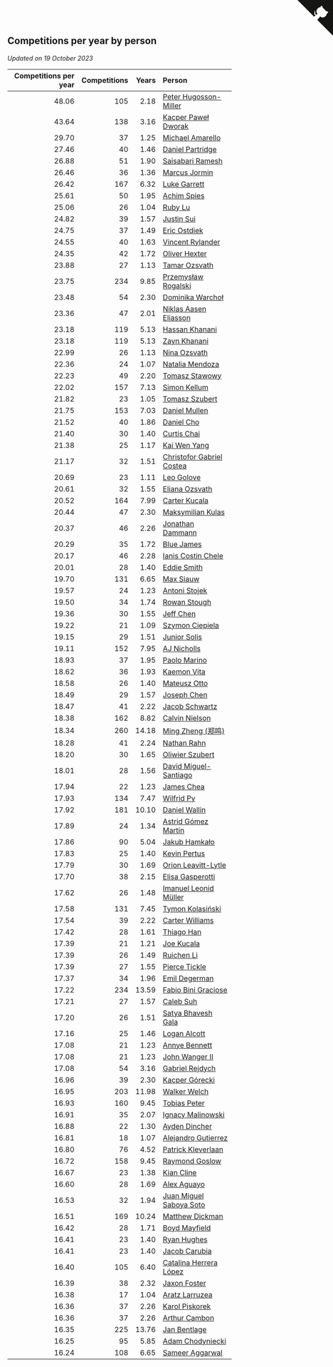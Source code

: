 ## Competitions per year by person

*Updated on 19 October 2023*

| Competitions per year | Competitions | Years | Person |
| ---: | ---: | ---: | :--- |
| 48.06 | 105 | 2.18 | [Peter Hugosson-Miller](https://www.worldcubeassociation.org/persons/2021HUGO01) |
| 43.64 | 138 | 3.16 | [Kacper Paweł Dworak](https://www.worldcubeassociation.org/persons/2020DWOR01) |
| 29.70 | 37 | 1.25 | [Michael Amarello](https://www.worldcubeassociation.org/persons/2022AMAR09) |
| 27.46 | 40 | 1.46 | [Daniel Partridge](https://www.worldcubeassociation.org/persons/2022PART02) |
| 26.88 | 51 | 1.90 | [Saisabari Ramesh](https://www.worldcubeassociation.org/persons/2021RAME01) |
| 26.46 | 36 | 1.36 | [Marcus Jormin](https://www.worldcubeassociation.org/persons/2022JORM01) |
| 26.42 | 167 | 6.32 | [Luke Garrett](https://www.worldcubeassociation.org/persons/2017GARR05) |
| 25.61 | 50 | 1.95 | [Achim Spies](https://www.worldcubeassociation.org/persons/2021SPIE01) |
| 25.06 | 26 | 1.04 | [Ruby Lu](https://www.worldcubeassociation.org/persons/2022LURU01) |
| 24.82 | 39 | 1.57 | [Justin Sui](https://www.worldcubeassociation.org/persons/2022SUIJ01) |
| 24.75 | 37 | 1.49 | [Eric Ostdiek](https://www.worldcubeassociation.org/persons/2022OSTD01) |
| 24.55 | 40 | 1.63 | [Vincent Rylander](https://www.worldcubeassociation.org/persons/2022RYLA01) |
| 24.35 | 42 | 1.72 | [Oliver Hexter](https://www.worldcubeassociation.org/persons/2022HEXT01) |
| 23.88 | 27 | 1.13 | [Tamar Ozsvath](https://www.worldcubeassociation.org/persons/2022OZSV04) |
| 23.75 | 234 | 9.85 | [Przemysław Rogalski](https://www.worldcubeassociation.org/persons/2013ROGA02) |
| 23.48 | 54 | 2.30 | [Dominika Warchoł](https://www.worldcubeassociation.org/persons/2021WARC01) |
| 23.36 | 47 | 2.01 | [Niklas Aasen Eliasson](https://www.worldcubeassociation.org/persons/2021ELIA01) |
| 23.18 | 119 | 5.13 | [Hassan Khanani](https://www.worldcubeassociation.org/persons/2018KHAN26) |
| 23.18 | 119 | 5.13 | [Zayn Khanani](https://www.worldcubeassociation.org/persons/2018KHAN28) |
| 22.99 | 26 | 1.13 | [Nina Ozsvath](https://www.worldcubeassociation.org/persons/2022OZSV03) |
| 22.36 | 24 | 1.07 | [Natalia Mendoza](https://www.worldcubeassociation.org/persons/2022MEND24) |
| 22.23 | 49 | 2.20 | [Tomasz Stawowy](https://www.worldcubeassociation.org/persons/2021STAW01) |
| 22.02 | 157 | 7.13 | [Simon Kellum](https://www.worldcubeassociation.org/persons/2016KELL12) |
| 21.82 | 23 | 1.05 | [Tomasz Szubert](https://www.worldcubeassociation.org/persons/2022SZUB02) |
| 21.75 | 153 | 7.03 | [Daniel Mullen](https://www.worldcubeassociation.org/persons/2016MULL04) |
| 21.52 | 40 | 1.86 | [Daniel Cho](https://www.worldcubeassociation.org/persons/2021CHOD01) |
| 21.40 | 30 | 1.40 | [Curtis Chai](https://www.worldcubeassociation.org/persons/2022CHAI02) |
| 21.38 | 25 | 1.17 | [Kai Wen Yang](https://www.worldcubeassociation.org/persons/2022YANG19) |
| 21.17 | 32 | 1.51 | [Christofor Gabriel Costea](https://www.worldcubeassociation.org/persons/2022COST03) |
| 20.69 | 23 | 1.11 | [Leo Golove](https://www.worldcubeassociation.org/persons/2022GOLO02) |
| 20.61 | 32 | 1.55 | [Eliana Ozsvath](https://www.worldcubeassociation.org/persons/2022OZSV01) |
| 20.52 | 164 | 7.99 | [Carter Kucala](https://www.worldcubeassociation.org/persons/2015KUCA01) |
| 20.44 | 47 | 2.30 | [Maksymilian Kulas](https://www.worldcubeassociation.org/persons/2021KULA02) |
| 20.37 | 46 | 2.26 | [Jonathan Dammann](https://www.worldcubeassociation.org/persons/2021DAMM01) |
| 20.29 | 35 | 1.72 | [Blue James](https://www.worldcubeassociation.org/persons/2022JAME01) |
| 20.17 | 46 | 2.28 | [Ianis Costin Chele](https://www.worldcubeassociation.org/persons/2021CHEL01) |
| 20.01 | 28 | 1.40 | [Eddie Smith](https://www.worldcubeassociation.org/persons/2022SMIT20) |
| 19.70 | 131 | 6.65 | [Max Siauw](https://www.worldcubeassociation.org/persons/2017SIAU02) |
| 19.57 | 24 | 1.23 | [Antoni Stojek](https://www.worldcubeassociation.org/persons/2022STOJ03) |
| 19.50 | 34 | 1.74 | [Rowan Stough](https://www.worldcubeassociation.org/persons/2022STOU01) |
| 19.36 | 30 | 1.55 | [Jeff Chen](https://www.worldcubeassociation.org/persons/2022CHEN19) |
| 19.22 | 21 | 1.09 | [Szymon Ciepiela](https://www.worldcubeassociation.org/persons/2022CIEP01) |
| 19.15 | 29 | 1.51 | [Junior Solis](https://www.worldcubeassociation.org/persons/2022SOLI03) |
| 19.11 | 152 | 7.95 | [AJ Nicholls](https://www.worldcubeassociation.org/persons/2015NICH04) |
| 18.93 | 37 | 1.95 | [Paolo Marino](https://www.worldcubeassociation.org/persons/2021MARI04) |
| 18.62 | 36 | 1.93 | [Kaemon Vita](https://www.worldcubeassociation.org/persons/2021VITA01) |
| 18.58 | 26 | 1.40 | [Mateusz Otto](https://www.worldcubeassociation.org/persons/2022OTTO01) |
| 18.49 | 29 | 1.57 | [Joseph Chen](https://www.worldcubeassociation.org/persons/2022CHEN16) |
| 18.47 | 41 | 2.22 | [Jacob Schwartz](https://www.worldcubeassociation.org/persons/2021SCHW01) |
| 18.38 | 162 | 8.82 | [Calvin Nielson](https://www.worldcubeassociation.org/persons/2014NIEL03) |
| 18.34 | 260 | 14.18 | [Ming Zheng (郑鸣)](https://www.worldcubeassociation.org/persons/2009ZHEN11) |
| 18.28 | 41 | 2.24 | [Nathan Rahn](https://www.worldcubeassociation.org/persons/2021RAHN01) |
| 18.20 | 30 | 1.65 | [Oliwier Szubert](https://www.worldcubeassociation.org/persons/2022SZUB01) |
| 18.01 | 28 | 1.56 | [David Miguel-Santiago](https://www.worldcubeassociation.org/persons/2022MIGU02) |
| 17.94 | 22 | 1.23 | [James Chea](https://www.worldcubeassociation.org/persons/2022CHEA05) |
| 17.93 | 134 | 7.47 | [Wilfrid Py](https://www.worldcubeassociation.org/persons/2016PYWI01) |
| 17.92 | 181 | 10.10 | [Daniel Wallin](https://www.worldcubeassociation.org/persons/2013WALL03) |
| 17.89 | 24 | 1.34 | [Astrid Gómez Martin](https://www.worldcubeassociation.org/persons/2022MART26) |
| 17.86 | 90 | 5.04 | [Jakub Hamkało](https://www.worldcubeassociation.org/persons/2018HAMK01) |
| 17.83 | 25 | 1.40 | [Kevin Pertus](https://www.worldcubeassociation.org/persons/2022PERT01) |
| 17.79 | 30 | 1.69 | [Orion Leavitt-Lytle](https://www.worldcubeassociation.org/persons/2022LEAV01) |
| 17.70 | 38 | 2.15 | [Elisa Gasperotti](https://www.worldcubeassociation.org/persons/2021GASP01) |
| 17.62 | 26 | 1.48 | [Imanuel Leonid Müller](https://www.worldcubeassociation.org/persons/2022MULL02) |
| 17.58 | 131 | 7.45 | [Tymon Kolasiński](https://www.worldcubeassociation.org/persons/2016KOLA02) |
| 17.54 | 39 | 2.22 | [Carter Williams](https://www.worldcubeassociation.org/persons/2021WILL06) |
| 17.42 | 28 | 1.61 | [Thiago Han](https://www.worldcubeassociation.org/persons/2022HANT01) |
| 17.39 | 21 | 1.21 | [Joe Kucala](https://www.worldcubeassociation.org/persons/2022KUCA01) |
| 17.39 | 26 | 1.49 | [Ruichen Li](https://www.worldcubeassociation.org/persons/2022LIRU02) |
| 17.39 | 27 | 1.55 | [Pierce Tickle](https://www.worldcubeassociation.org/persons/2022TICK01) |
| 17.37 | 34 | 1.96 | [Emil Degerman](https://www.worldcubeassociation.org/persons/2021DEGE01) |
| 17.22 | 234 | 13.59 | [Fabio Bini Graciose](https://www.worldcubeassociation.org/persons/2010GRAC02) |
| 17.21 | 27 | 1.57 | [Caleb Suh](https://www.worldcubeassociation.org/persons/2022SUHC01) |
| 17.20 | 26 | 1.51 | [Satya Bhavesh Gala](https://www.worldcubeassociation.org/persons/2022GALA03) |
| 17.16 | 25 | 1.46 | [Logan Alcott](https://www.worldcubeassociation.org/persons/2022ALCO02) |
| 17.08 | 21 | 1.23 | [Annye Bennett](https://www.worldcubeassociation.org/persons/2022BENN11) |
| 17.08 | 21 | 1.23 | [John Wanger II](https://www.worldcubeassociation.org/persons/2022WANG39) |
| 17.08 | 54 | 3.16 | [Gabriel Rejdych](https://www.worldcubeassociation.org/persons/2020REJD01) |
| 16.96 | 39 | 2.30 | [Kacper Górecki](https://www.worldcubeassociation.org/persons/2021GORE01) |
| 16.95 | 203 | 11.98 | [Walker Welch](https://www.worldcubeassociation.org/persons/2011WELC01) |
| 16.93 | 160 | 9.45 | [Tobias Peter](https://www.worldcubeassociation.org/persons/2014PETE03) |
| 16.91 | 35 | 2.07 | [Ignacy Malinowski](https://www.worldcubeassociation.org/persons/2021MALI02) |
| 16.88 | 22 | 1.30 | [Ayden Dincher](https://www.worldcubeassociation.org/persons/2022DINC01) |
| 16.81 | 18 | 1.07 | [Alejandro Gutierrez](https://www.worldcubeassociation.org/persons/2022GUTI09) |
| 16.80 | 76 | 4.52 | [Patrick Kleverlaan](https://www.worldcubeassociation.org/persons/2019KLEV01) |
| 16.72 | 158 | 9.45 | [Raymond Goslow](https://www.worldcubeassociation.org/persons/2014GOSL01) |
| 16.67 | 23 | 1.38 | [Kian Cline](https://www.worldcubeassociation.org/persons/2022CLIN01) |
| 16.60 | 28 | 1.69 | [Alex Aguayo](https://www.worldcubeassociation.org/persons/2022AGUA01) |
| 16.53 | 32 | 1.94 | [Juan Miguel Saboya Soto](https://www.worldcubeassociation.org/persons/2021SOTO01) |
| 16.51 | 169 | 10.24 | [Matthew Dickman](https://www.worldcubeassociation.org/persons/2013DICK01) |
| 16.42 | 28 | 1.71 | [Boyd Mayfield](https://www.worldcubeassociation.org/persons/2022MAYF01) |
| 16.41 | 23 | 1.40 | [Ryan Hughes](https://www.worldcubeassociation.org/persons/2022HUGH04) |
| 16.41 | 23 | 1.40 | [Jacob Carubia](https://www.worldcubeassociation.org/persons/2022CARU02) |
| 16.40 | 105 | 6.40 | [Catalina Herrera López](https://www.worldcubeassociation.org/persons/2017LOPE31) |
| 16.39 | 38 | 2.32 | [Jaxon Foster](https://www.worldcubeassociation.org/persons/2021FOST01) |
| 16.38 | 17 | 1.04 | [Aratz Larruzea](https://www.worldcubeassociation.org/persons/2022LARR02) |
| 16.36 | 37 | 2.26 | [Karol Piskorek](https://www.worldcubeassociation.org/persons/2021PISK01) |
| 16.36 | 37 | 2.26 | [Arthur Cambon](https://www.worldcubeassociation.org/persons/2021CAMB01) |
| 16.35 | 225 | 13.76 | [Jan Bentlage](https://www.worldcubeassociation.org/persons/2010BENT01) |
| 16.25 | 95 | 5.85 | [Adam Chodyniecki](https://www.worldcubeassociation.org/persons/2017CHOD02) |
| 16.24 | 108 | 6.65 | [Sameer Aggarwal](https://www.worldcubeassociation.org/persons/2017AGGA01) |


<a href="https://github.com/jonatanklosko/wca_statistics" class="github-corner" aria-label="View source on Github"><svg width="80" height="80" viewBox="0 0 250 250" style="fill:#151513; color:#fff; position: absolute; top: 0; border: 0; right: 0;" aria-hidden="true"><path d="M0,0 L115,115 L130,115 L142,142 L250,250 L250,0 Z"></path><path d="M128.3,109.0 C113.8,99.7 119.0,89.6 119.0,89.6 C122.0,82.7 120.5,78.6 120.5,78.6 C119.2,72.0 123.4,76.3 123.4,76.3 C127.3,80.9 125.5,87.3 125.5,87.3 C122.9,97.6 130.6,101.9 134.4,103.2" fill="currentColor" style="transform-origin: 130px 106px;" class="octo-arm"></path><path d="M115.0,115.0 C114.9,115.1 118.7,116.5 119.8,115.4 L133.7,101.6 C136.9,99.2 139.9,98.4 142.2,98.6 C133.8,88.0 127.5,74.4 143.8,58.0 C148.5,53.4 154.0,51.2 159.7,51.0 C160.3,49.4 163.2,43.6 171.4,40.1 C171.4,40.1 176.1,42.5 178.8,56.2 C183.1,58.6 187.2,61.8 190.9,65.4 C194.5,69.0 197.7,73.2 200.1,77.6 C213.8,80.2 216.3,84.9 216.3,84.9 C212.7,93.1 206.9,96.0 205.4,96.6 C205.1,102.4 203.0,107.8 198.3,112.5 C181.9,128.9 168.3,122.5 157.7,114.1 C157.9,116.9 156.7,120.9 152.7,124.9 L141.0,136.5 C139.8,137.7 141.6,141.9 141.8,141.8 Z" fill="currentColor" class="octo-body"></path></svg></a><style>.github-corner:hover .octo-arm{animation:octocat-wave 560ms ease-in-out}@keyframes octocat-wave{0%,100%{transform:rotate(0)}20%,60%{transform:rotate(-25deg)}40%,80%{transform:rotate(10deg)}}@media (max-width:500px){.github-corner:hover .octo-arm{animation:none}.github-corner .octo-arm{animation:octocat-wave 560ms ease-in-out}}</style>
